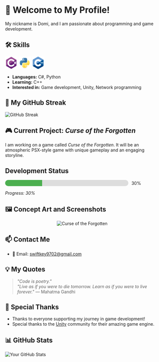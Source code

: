 # 👋 Welcome to My Profile!

My nickname is Domi, and I am passionate about programming and game development.

## 🛠️ Skills

<p align="left">
  <img src="https://raw.githubusercontent.com/devicons/devicon/master/icons/csharp/csharp-original.svg" alt="C#" width="40" height="40"/>
  <img src="https://raw.githubusercontent.com/devicons/devicon/master/icons/python/python-original.svg" alt="Python" width="40" height="40"/>
  <img src="https://raw.githubusercontent.com/devicons/devicon/master/icons/cplusplus/cplusplus-original.svg" alt="C++" width="40" height="40"/>
</p>

- **Languages:** C#, Python
- **Learning:** C++
- **Interested in:** Game development, Unity, Network programming

## 🎯 My GitHub Streak

![GitHub Streak](https://github-readme-streak-stats.herokuapp.com/?user=domi23&theme=dark&background=000000)

## 🎮 Current Project: *Curse of the Forgotten*

I am working on a game called *Curse of the Forgotten*. It will be an atmospheric PSX-style game with unique gameplay and an engaging storyline.

## Development Status

<div style="display: flex; align-items: center;">
  <div style="width: 80%; height: 20px; background-color: #ddd; border-radius: 10px; overflow: hidden;">
    <div style="width: 30%; height: 100%; background-color: #4caf50;"></div>
  </div>
  <span style="margin-left: 10px;">30%</span>
</div>


*Progress: 30%*

## 🖼️ Concept Art and Screenshots

<p align="center">
  <img src="[link_to_image1](https://i.postimg.cc/Bt9mX3rH/2024-09-26-160916.png)" alt="Curse of the Forgotten" width="600"/>
</p>

## 📫 Contact Me

- 📧 Email: [swiftkey9702@gmail.com](mailto:swiftkey9702@gmail.com)

## 💡 My Quotes

> *"Code is poetry."*  
> *"Live as if you were to die tomorrow. Learn as if you were to live forever."* — Mahatma Gandhi

## 🌟 Special Thanks

- Thanks to everyone supporting my journey in game development!
- Special thanks to the [Unity](https://unity.com/) community for their amazing game engine.

## 📊 GitHub Stats

![Your GitHub Stats](https://github-readme-stats.vercel.app/api?username=domi23&show_icons=true&theme=dark)
